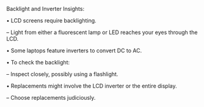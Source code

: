 Backlight and Inverter Insights: 

• LCD screens require backlighting. 

– Light from either a fluorescent lamp or LED reaches your eyes through the LCD. 

• Some laptops feature inverters to convert DC to AC. 

• To check the backlight: 

– Inspect closely, possibly using a flashlight. 

• Replacements might involve the LCD inverter or the entire display. 

– Choose replacements judiciously.